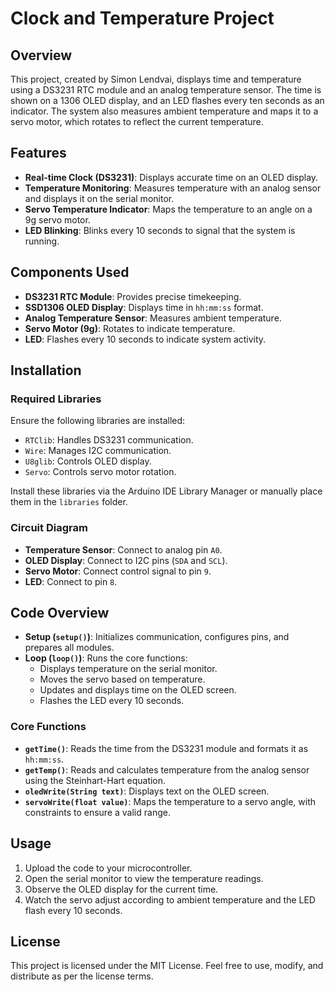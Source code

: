 # Clock and Temperature Project

## Overview
This project, created by Simon Lendvai, displays time and temperature using a DS3231 RTC module and an analog temperature sensor. The time is shown on a 1306 OLED display, and an LED flashes every ten seconds as an indicator. The system also measures ambient temperature and maps it to a servo motor, which rotates to reflect the current temperature.

## Features
- **Real-time Clock (DS3231)**: Displays accurate time on an OLED display.
- **Temperature Monitoring**: Measures temperature with an analog sensor and displays it on the serial monitor.
- **Servo Temperature Indicator**: Maps the temperature to an angle on a 9g servo motor.
- **LED Blinking**: Blinks every 10 seconds to signal that the system is running.

## Components Used
- **DS3231 RTC Module**: Provides precise timekeeping.
- **SSD1306 OLED Display**: Displays time in `hh:mm:ss` format.
- **Analog Temperature Sensor**: Measures ambient temperature.
- **Servo Motor (9g)**: Rotates to indicate temperature.
- **LED**: Flashes every 10 seconds to indicate system activity.

## Installation

### Required Libraries
Ensure the following libraries are installed:
- `RTClib`: Handles DS3231 communication.
- `Wire`: Manages I2C communication.
- `U8glib`: Controls OLED display.
- `Servo`: Controls servo motor rotation.

Install these libraries via the Arduino IDE Library Manager or manually place them in the `libraries` folder.

### Circuit Diagram
- **Temperature Sensor**: Connect to analog pin `A0`.
- **OLED Display**: Connect to I2C pins (`SDA` and `SCL`).
- **Servo Motor**: Connect control signal to pin `9`.
- **LED**: Connect to pin `8`.

## Code Overview
- **Setup (`setup()`)**: Initializes communication, configures pins, and prepares all modules.
- **Loop (`loop()`)**: Runs the core functions:
  - Displays temperature on the serial monitor.
  - Moves the servo based on temperature.
  - Updates and displays time on the OLED screen.
  - Flashes the LED every 10 seconds.

### Core Functions
- **`getTime()`**: Reads the time from the DS3231 module and formats it as `hh:mm:ss`.
- **`getTemp()`**: Reads and calculates temperature from the analog sensor using the Steinhart-Hart equation.
- **`oledWrite(String text)`**: Displays text on the OLED screen.
- **`servoWrite(float value)`**: Maps the temperature to a servo angle, with constraints to ensure a valid range.

## Usage
1. Upload the code to your microcontroller.
2. Open the serial monitor to view the temperature readings.
3. Observe the OLED display for the current time.
4. Watch the servo adjust according to ambient temperature and the LED flash every 10 seconds.

## License
This project is licensed under the MIT License. Feel free to use, modify, and distribute as per the license terms.
